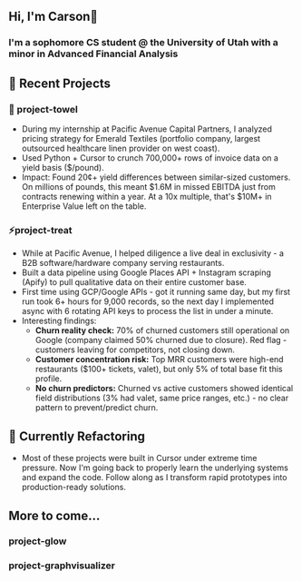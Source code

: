 ## Hi, I'm Carson👋


### I'm a sophomore CS student @ the University of Utah with a minor in Advanced Financial Analysis 


## 💼 Recent Projects


### 🌱 project-towel
* During my internship at Pacific Avenue Capital Partners, I analyzed pricing strategy for Emerald Textiles (portfolio company, largest outsourced healthcare linen provider on west coast).
* Used Python + Cursor to crunch 700,000+ rows of invoice data on a yield basis ($/pound).
* Impact: Found 20¢+ yield differences between similar-sized customers. On millions of pounds, this meant $1.6M in missed EBITDA just from contracts renewing within a year. At a 10x multiple, that's $10M+ in Enterprise Value left on the table.


### ⚡project-treat
* While at Pacific Avenue, I helped diligence a live deal in exclusivity - a B2B software/hardware company serving restaurants.
* Built a data pipeline using Google Places API + Instagram scraping (Apify) to pull qualitative data on their entire customer base.
* First time using GCP/Google APIs - got it running same day, but my first run took 6+ hours for 9,000 records, so the next day I implemented async with 6 rotating API keys to process the list in under a minute.
* Interesting findings:
  * **Churn reality check:** 70% of churned customers still operational on Google (company claimed 50% churned due to closure). Red flag - customers leaving for competitors, not closing down.
  * **Customer concentration risk:** Top MRR customers were high-end restaurants ($100+ tickets, valet), but only 5% of total base fit this profile.
  * **No churn predictors:** Churned vs active customers showed identical field distributions (3% had valet, same price ranges, etc.) - no clear pattern to prevent/predict churn.


## 🔄 Currently Refactoring
* Most of these projects were built in Cursor under extreme time pressure. Now I'm going back to properly learn the underlying systems and expand the code. Follow along as I transform rapid prototypes into production-ready solutions.


## More to come...
### project-glow 
### project-graphvisualizer
<!--
**carsonemery/carsonemery** is a ✨ _special_ ✨ repository because its `README.md` (this file) appears on your GitHub profile.

Here are some ideas to get you started:

#### I love solving both challenging and real problems for business and users through code


- 🔭 I’m currently working on ...
- 🌱 I’m currently learning ...
- 👯 I’m looking to collaborate on ...
- 🤔 I’m looking for help with ...
- 💬 Ask me about ...
- 📫 How to reach me: ...
- 😄 Pronouns: ...
- ⚡ Fun fact: ...
-->
